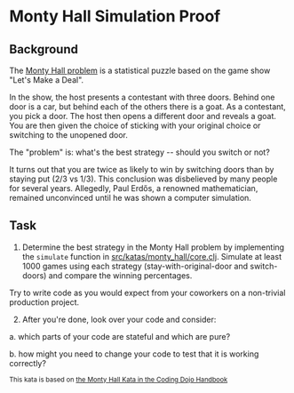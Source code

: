 # Monty Hall Simulation Proof

## Background

The [Monty Hall problem](https://en.wikipedia.org/wiki/Monty_Hall_problem) is a statistical puzzle based on the game show "Let's Make a Deal".

In the show, the host presents a contestant with three doors. Behind one door is a car, but behind each of the others there is a goat.  As a contestant, you pick a door. The host then opens a different door and reveals a goat. You are then given the choice of sticking with your original choice or switching to the unopened door.

The "problem" is: what's the best strategy -- should you switch or not?

It turns out that you are twice as likely to win by switching doors than by staying put (2/3 vs 1/3). This conclusion was disbelieved by many people for several years. Allegedly, Paul Erdős, a renowned mathematician, remained unconvinced until he was shown a computer simulation.

## Task

1. Determine the best strategy in the Monty Hall problem by implementing the `simulate` function in [src/katas/monty_hall/core.clj](../src/katas/monty_hall/core.clj).  Simulate at least 1000 games using each strategy (stay-with-original-door and switch-doors) and compare the winning percentages.

  Try to write code as you would expect from your coworkers on a non-trivial production project.

2. After you're done, look over your code and consider:

  a. which parts of your code are stateful and which are pure?

  b. how might you need to change your code to test that it is working correctly?

<sup>This kata is based on [the Monty Hall Kata in the Coding Dojo Handbook](https://leanpub.com/codingdojohandbook)</sup>
